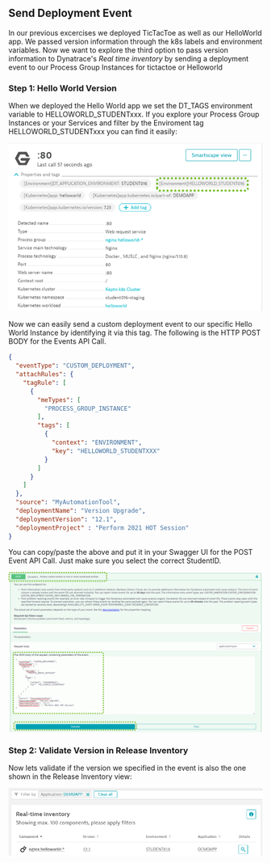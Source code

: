 ## Send Deployment Event

In our previous excercises we deployed TicTacToe as well as our HelloWorld app. We passed version information through the k8s labels and environment variables.
Now we want to explore the third option to pass version information to Dynatrace's *Real time inventory* by sending a deployment event to our Process Group Instances for tictactoe or Helloworld

### Step 1: Hello World Version

When we deployed the Hello World app we set the DT_TAGS environment variable to HELLOWORLD_STUDENTxxx. If you explore your Process Group Instances or your Services and filter by the Enviroment tag HELLOWORLD_STUDENTxxx you can find it easily:

![](../../../assets/images/05_nginx_tags_on_service.png)

Now we can easily send a custom deployment event to our specific Hello World Instance by identifying it via this tag. The following is the HTTP POST BODY for the Events API Call.

```json
{
  "eventType": "CUSTOM_DEPLOYMENT",
  "attachRules": {
    "tagRule": [
      {
        "meTypes": [
          "PROCESS_GROUP_INSTANCE"
        ],
        "tags": [
          {
            "context": "ENVIRONMENT",
            "key": "HELLOWORLD_STUDENTXXX"
          }
        ]
      }
    ]
  },
  "source": "MyAutomationTool",
  "deploymentName": "Version Upgrade",
  "deploymentVersion": "12.1",
  "deploymentProject" : "Perform 2021 HOT Session"
}
```

You can copy/paste the above and put it in your Swagger UI for the POST Event API Call. Just make sure you select the correct StudentID.

![](../../../assets/images/05_post_event_helloworld.png)

### Step 2: Validate Version in Release Inventory

Now lets validate if the version we specified in the event is also the one shown in the Release Inventory view:

![](../../../assets/images/05_nginx_version_after_postevent.png)

